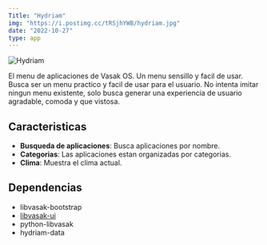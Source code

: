 ```yaml
---
Title: "Hydriam"
img: "https://i.postimg.cc/tRSjhYWB/hydriam.jpg"
date: "2022-10-27"
type: app
---
```


![Hydriam](https://i.postimg.cc/tRSjhYWB/hydriam.jpg)


El menu de aplicaciones de Vasak OS. Un menu sensillo y facil de usar. Busca ser un menu practico y facil de usar para el usuario. No intenta imitar ningun menu existente, solo busca generar una experiencia de usuario agradable, comoda y que vistosa.

## Caracteristicas

- **Busqueda de aplicaciones**: Busca aplicaciones por nombre.
- **Categorias**: Las aplicaciones estan organizadas por categorias.
- **Clima**: Muestra el clima actual.

## Dependencias

- libvasak-bootstrap
- [libvasak-ui](/apps/libvasak-ui)
- python-libvasak
- hydriam-data